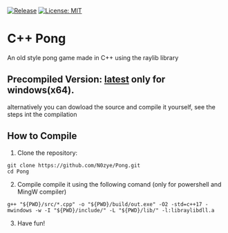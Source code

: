 [![Release](https://img.shields.io/github/v/release/N0zye/Pong)](https://github.com/N0zye/Pong/releases/latest)
[![License: MIT](https://img.shields.io/badge/License-MIT-yellow.svg)](LICENSE.txt)

# C++ Pong

An old style pong game made in C++ using the raylib library

## Precompiled Version: [latest](https://github.com/N0zye/Pong/releases/latest)  only for windows(x64).
alternatively you can dowload the source and compile it yourself, see the steps int the compilation

## How to Compile

1. Clone the repository:
```pws
git clone https://github.com/N0zye/Pong.git
cd Pong
```
2. Compile
compile it using the following comand (only for powershell and MingW compiler) <br>
```pws
g++ "${PWD}/src/*.cpp" -o "${PWD}/build/out.exe" -O2 -std=c++17 -mwindows -w -I "${PWD}/include/" -L "${PWD}/lib/" -l:libraylibdll.a
```
3. Have fun!
